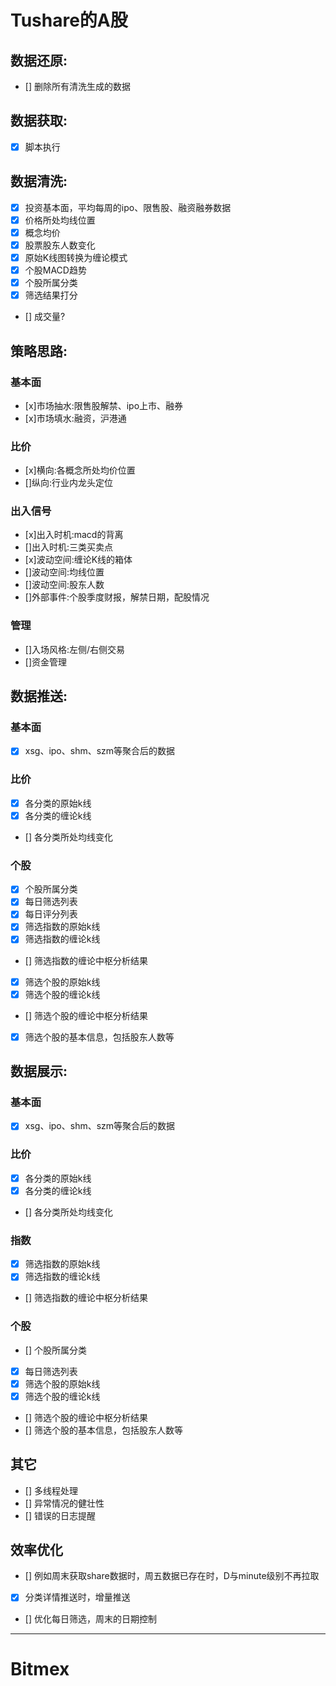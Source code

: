 # Tushare的A股
## 数据还原:
* [] 删除所有清洗生成的数据

## 数据获取:
* [x] 脚本执行

## 数据清洗:
* [x] 投资基本面，平均每周的ipo、限售股、融资融券数据
* [x] 价格所处均线位置
* [x] 概念均价
* [x] 股票股东人数变化
* [x] 原始K线图转换为缠论模式
* [x] 个股MACD趋势
* [x] 个股所属分类 
* [x] 筛选结果打分 
* [] 成交量?

## 策略思路:
### 基本面
* [x]市场抽水:限售股解禁、ipo上市、融券
* [x]市场填水:融资，沪港通
### 比价
* [x]横向:各概念所处均价位置
* []纵向:行业内龙头定位
### 出入信号
* [x]出入时机:macd的背离
* []出入时机:三类买卖点
* [x]波动空间:缠论K线的箱体
* []波动空间:均线位置
* []波动空间:股东人数
* []外部事件:个股季度财报，解禁日期，配股情况
### 管理
* []入场风格:左侧/右侧交易
* []资金管理

## 数据推送:
### 基本面
* [x] xsg、ipo、shm、szm等聚合后的数据 
### 比价
* [x] 各分类的原始k线
* [x] 各分类的缠论k线
* [] 各分类所处均线变化
### 个股
* [x] 个股所属分类 
* [x] 每日筛选列表
* [x] 每日评分列表
* [x] 筛选指数的原始k线
* [x] 筛选指数的缠论k线
* [] 筛选指数的缠论中枢分析结果
* [x] 筛选个股的原始k线
* [x] 筛选个股的缠论k线
* [] 筛选个股的缠论中枢分析结果
* [x] 筛选个股的基本信息，包括股东人数等

## 数据展示:
### 基本面
* [x] xsg、ipo、shm、szm等聚合后的数据 
### 比价
* [x] 各分类的原始k线
* [x] 各分类的缠论k线
* [] 各分类所处均线变化
### 指数
* [x] 筛选指数的原始k线
* [x] 筛选指数的缠论k线
* [] 筛选指数的缠论中枢分析结果
### 个股
* [] 个股所属分类 
* [x] 每日筛选列表
* [x] 筛选个股的原始k线
* [x] 筛选个股的缠论k线
* [] 筛选个股的缠论中枢分析结果
* [] 筛选个股的基本信息，包括股东人数等

## 其它
* [] 多线程处理
* [] 异常情况的健壮性
* [] 错误的日志提醒
## 效率优化
* [] 例如周末获取share数据时，周五数据已存在时，D与minute级别不再拉取
* [x] 分类详情推送时，增量推送
* [] 优化每日筛选，周末的日期控制

--------------------------
# Bitmex
